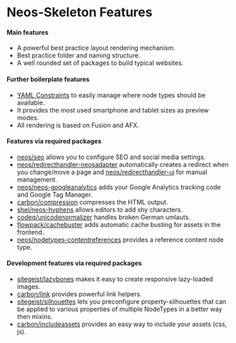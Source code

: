 # Neos-Skeleton Features

#### Main features

 - A powerful best practice layout rendering mechanism.
 - Best practice folder and naming structure.
 - A well rounded set of packages to build typical websites.

#### Further boilerplate features

 - [YAML Constraints](https://www.youtube.com/watch?v=ZCRYsYvxXFI) to easily manage where node types should be available.
 - It provides the most used smartphone and tablet sizes as preview modes.
 - All rendering is based on Fusion and AFX.

#### Features via required packages

 - [neos/seo](https://github.com/neos/neos-seo) allows you to configure SEO and social media settings.
 - [neos/redirecthandler-neosadapter](https://github.com/neos/redirecthandler-neosadapter) automatically creates a redirect when you change/move a page and [neos/redirecthandler-ui](https://github.com/neos/redirecthandler-ui) for manual management.
 - [neos/neos-googleanalytics](https://github.com/neos/neos-googleanalytics) adds your Google Analytics tracking code and Google Tag Manager.
 - [carbon/compression](https://github.com/CarbonPackages/Carbon.Compression) compresses the HTML output.
 - [shel/neos-hyphens](https://github.com/Sebobo/Shel.Neos.Hyphens) allows editors to add shy characters.
 - [codeq/unicodenormalizer](https://github.com/code-q-web-factory/neos-unicodenormalizer) handles broken German umlauts.
 - [flowpack/cachebuster](https://github.com/Flowpack/Flowpack.CacheBuster) adds automatic cache busting for assets in the frontend.
 - [neos/nodetypes-contentreferences](https://github.com/neos/nodetypes-contentreferences) provides a reference content node type.
 
#### Development features via required packages

 - [sitegeist/lazybones](https://github.com/sitegeist/Sitegeist.Lazybones) makes it easy to create responsive lazy-loaded images.
 - [carbon/link](https://github.com/jonnitto/Carbon.Link) provides powerful link helpers.
 - [sitegeist/silhouettes](https://github.com/sitegeist/Sitegeist.Silhouettes) lets you preconfigure property-silhouettes that can be applied to various properties of multiple NodeTypes in a better way then mixins.
 - [carbon/includeassets](https://github.com/CarbonPackages/Carbon.IncludeAssets) provides an easy way to include your assets (css, js).
